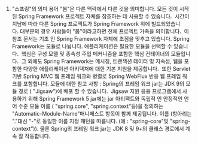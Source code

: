 1. "스프링"의 의미
용어 "봄"은 다른 맥락에서 다른 것을 의미합니다. 모든 것이 시작된 Spring Framework 프로젝트 자체를 참조하는 데 사용할 수 있습니다. 
시간이 지남에 따라 다른 Spring 프로젝트가 Spring Framework 위에 빌드되었습니다. 대부분의 경우 사람들이 "봄"이라고하면 전체 프로젝트 가족을 의미합니다. 
이 참조 문서는 기초 인 Spring Framework 자체에 초점을 맞추고 있습니다.
Spring Framework는 모듈로 나뉩니다. 애플리케이션은 필요한 모듈을 선택할 수 있습니다. 
핵심은 구성 모델 및 종속성 주입 메커니즘을 포함한 핵심 컨테이너의 모듈입니다. 
그 외에도 Spring Framework는 메시징, 트랜잭션 데이터 및 지속성, 웹을 포함한 다양한 애플리케이션 아키텍처에 대한 기본 지원을 제공합니다. 
또한 Servlet 기반 Spring MVC 웹 프레임 워크와 병렬로 Spring WebFlux 반응 웹 프레임 워크를 포함합니다.
모듈에 대한 참고 사항 : Spring의 프레임 워크 jar는 JDK 9의 모듈 경로 ( "Jigsaw")에 배포 할 수 있습니다. 
Jigsaw 지원 응용 프로그램에서 사용하기 위해 Spring Framework 5 jar에는 jar 아티팩트와 독립적 인 안정적인 언어 수준 모듈 이름 ( "spring.core", "spring.context"등)을 정의하는 "Automatic-Module-Name"매니페스트 항목이 함께 제공됩니다. 
이름 (항아리는 "."대신 "-"로 동일한 이름 지정 패턴을 따릅니다. 
(예 : "spring-core"및 "spring-context")). 물론 Spring의 프레임 워크 jar는 JDK 8 및 9+의 클래스 경로에서 계속 잘 작동합니다.